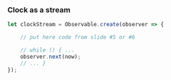 ### Clock as a stream

```ts
let clockStream = Observable.create(observer => {

    // put here code from slide #5 or #6

    // while () { ...
    observer.next(now);
    // ... }
});
```